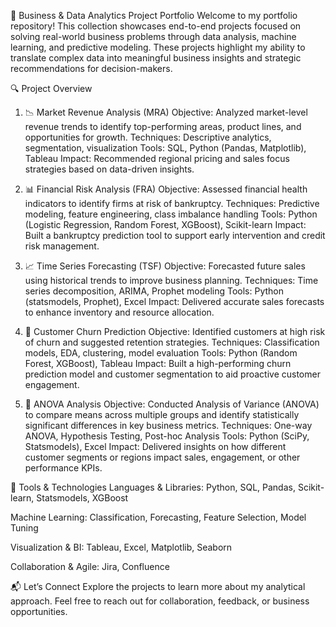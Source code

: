 📁 Business & Data Analytics Project Portfolio
Welcome to my portfolio repository! This collection showcases end-to-end projects focused on solving real-world business problems through data analysis, machine learning, and predictive modeling. These projects highlight my ability to translate complex data into meaningful business insights and strategic recommendations for decision-makers.

🔍 Project Overview
1. 📉 Market Revenue Analysis (MRA)
Objective: Analyzed market-level revenue trends to identify top-performing areas, product lines, and opportunities for growth.
Techniques: Descriptive analytics, segmentation, visualization
Tools: SQL, Python (Pandas, Matplotlib), Tableau
Impact: Recommended regional pricing and sales focus strategies based on data-driven insights.

2. 📊 Financial Risk Analysis (FRA)
Objective: Assessed financial health indicators to identify firms at risk of bankruptcy.
Techniques: Predictive modeling, feature engineering, class imbalance handling
Tools: Python (Logistic Regression, Random Forest, XGBoost), Scikit-learn
Impact: Built a bankruptcy prediction tool to support early intervention and credit risk management.

3. 📈 Time Series Forecasting (TSF)
Objective: Forecasted future sales using historical trends to improve business planning.
Techniques: Time series decomposition, ARIMA, Prophet modeling
Tools: Python (statsmodels, Prophet), Excel
Impact: Delivered accurate sales forecasts to enhance inventory and resource allocation.

4. 🔁 Customer Churn Prediction
Objective: Identified customers at high risk of churn and suggested retention strategies.
Techniques: Classification models, EDA, clustering, model evaluation
Tools: Python (Random Forest, XGBoost), Tableau
Impact: Built a high-performing churn prediction model and customer segmentation to aid proactive customer engagement.

5. 🧪 ANOVA Analysis
Objective: Conducted Analysis of Variance (ANOVA) to compare means across multiple groups and identify statistically significant differences in key business metrics.
Techniques: One-way ANOVA, Hypothesis Testing, Post-hoc Analysis
Tools: Python (SciPy, Statsmodels), Excel
Impact: Delivered insights on how different customer segments or regions impact sales, engagement, or other performance KPIs.

🧰 Tools & Technologies
Languages & Libraries: Python, SQL, Pandas, Scikit-learn, Statsmodels, XGBoost

Machine Learning: Classification, Forecasting, Feature Selection, Model Tuning

Visualization & BI: Tableau, Excel, Matplotlib, Seaborn

Collaboration & Agile: Jira, Confluence

📬 Let’s Connect
Explore the projects to learn more about my analytical approach. Feel free to reach out for collaboration, feedback, or business opportunities.

